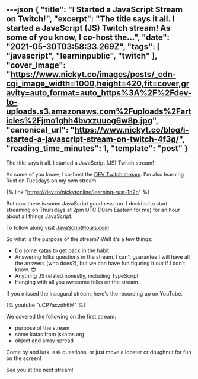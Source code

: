 ---json
{
  "title": "I Started a JavaScript Stream on Twitch!",
  "excerpt": "The title says it all. I started a JavaScript (JS) Twitch stream!  As some of you know, I co-host the...",
  "date": "2021-05-30T03:58:33.269Z",
  "tags": [
    "javascript",
    "learninpublic",
    "twitch"
  ],
  "cover_image": "https://www.nickyt.co/images/posts/_cdn-cgi_image_width=1000,height=420,fit=cover,gravity=auto,format=auto_https%3A%2F%2Fdev-to-uploads.s3.amazonaws.com%2Fuploads%2Farticles%2Fjmo1ghh4bvxzuuog6w8p.jpg",
  "canonical_url": "https://www.nickyt.co/blog/i-started-a-javascript-stream-on-twitch-4f3g/",
  "reading_time_minutes": 1,
  "template": "post"
}
---

The title says it all. I started a JavaScript (JS) Twitch stream!

As some of you know, I co-host the [DEV Twitch stream](https://twitch.tv/thepracticaldev). I'm also learning Rust on Tuesdays on my own stream.

{% link "https://dev.to/nickytonline/learning-rust-1h2n" %}

But now there is some JavaScript goodness too. I decided to start streaming on Thursdays at 2pm UTC (10am Eastern for me) for an hour about all things JavaScript.

To follow along visit [JavaScriptHours.com](https://JavaScriptHours.com)

So what is the purpose of the stream? Well it's a few things:
* Do some katas to get back in the habit
* Answering folks questions in the stream. I can't guarantee I will have all the answers (who does?), but we can have fun figuring it out if I don't know. 😎
* Anything JS related honestly, including TypeScript
* Hanging with all you awesome folks on the stream.

If you missed the inaugural stream, here's the recording up on YouTube.

{% youtube "uCP7aczdh6M" %}

We covered the following on the first stream:
* purpose of the stream
* some katas from jskatas.org
* object and array spread

Come by and lurk, ask questions, or just move a lobster or doughnut for fun on the screen!

See you at the next stream!

